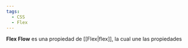 ```yaml
---
tags:
  - CSS
  - Flex
---
```

**Flex Flow** es una propiedad de [[Flex|flex]], la cual une las propiedades 